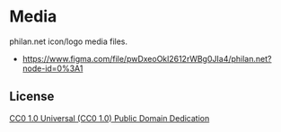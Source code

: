 # Media

philan.net icon/logo media files.

- https://www.figma.com/file/pwDxeoOkl2612rWBg0JIa4/philan.net?node-id=0%3A1

## License

[CC0 1.0 Universal (CC0 1.0) Public Domain Dedication](https://creativecommons.org/publicdomain/zero/1.0/deed.en)
